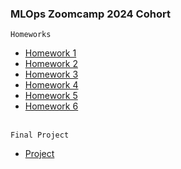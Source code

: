 ### MLOps Zoomcamp 2024 Cohort

`Homeworks`
* [Homework 1](https://github.com/nrx33/MLOps-Course/blob/main/module_1/homework_1.ipynb)<br>
* [Homework 2](https://github.com/nrx33/MLOps-Course/blob/main/module_2/homework/homework_2.ipynb)<br>
* [Homework 3](https://github.com/)<br>
* [Homework 4](https://github.com/)<br>
* [Homework 5](https://github.com/)<br>
* [Homework 6](https://github.com/)

<br>`Final Project`
* [Project](https://github.com/)<br>
